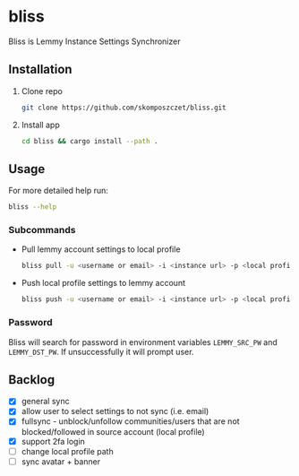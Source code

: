 # bliss
Bliss is Lemmy Instance Settings Synchronizer

## Installation
1. Clone repo
    ```bash
    git clone https://github.com/skomposzczet/bliss.git
    ```
1. Install app
    ```bash
    cd bliss && cargo install --path .
    ```
## Usage
For more detailed help run:
```bash
bliss --help
```
### Subcommands
- Pull lemmy account settings to local profile
    ```bash
    bliss pull -u <username or email> -i <instance url> -p <local profile name>
    ```
- Push local profile settings to lemmy account
    ```bash
    bliss push -u <username or email> -i <instance url> -p <local profile name>
    ```
### Password
Bliss will search for password in environment variables `LEMMY_SRC_PW` and `LEMMY_DST_PW`. If unsuccessfully it will prompt user.
## Backlog
- [X] general sync
- [X] allow user to select settings to not sync (i.e. email)
- [X] fullsync - unblock/unfollow communities/users that are not blocked/followed in source account (local profile)
- [X] support 2fa login
- [ ] change local profile path
- [ ] sync avatar + banner
